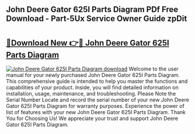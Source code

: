 ## John Deere Gator 625I Parts Diagram PDf Free Download - Part-5Ux Service Owner Guide zpDit

# <h2><a href="http://dfu70bk.blite.top/?on=John+Deere+Gator+625I+Parts+Diagram">🔗Download New 👉🔴 John Deere Gator 625I Parts Diagram</a></h2>

[![John Deere Gator 625I Parts Diagram download](https://i.imgur.com/lujVjoI.png)](http://dfu70bk.blite.top/?on=John+Deere+Gator+625I+Parts+Diagram)
Welcome to the user manual for your newly purchased John Deere Gator 625I Parts Diagram. This comprehensive guide is intended to help you master the functions and capabilities of your product. Inside, you will find detailed information on installation, usage, maintenance, and troubleshooting. Please Note the Serial Number Locate and record the serial number of your new John Deere Gator 625I Parts Diagram for warranty purposes. Experience the power of list of features with your new John Deere Gator 625I Parts Diagram. Thank You for Choosing Us! We appreciate your trust and support John Deere Gator 625I Parts Diagram.
